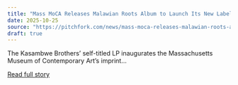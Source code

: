 ```yaml
---
title: "Mass MoCA Releases Malawian Roots Album to Launch Its New Label: Listen"
date: 2025-10-25
source: "https://pitchfork.com/news/mass-moca-releases-malawian-roots-album-to-launch-its-new-label-listen"
draft: true
---
```


The Kasambwe Brothers’ self-titled LP inaugurates the Massachusetts Museum of Contemporary Art’s imprint...

[Read full story](https://pitchfork.com/news/mass-moca-releases-malawian-roots-album-to-launch-its-new-label-listen)
